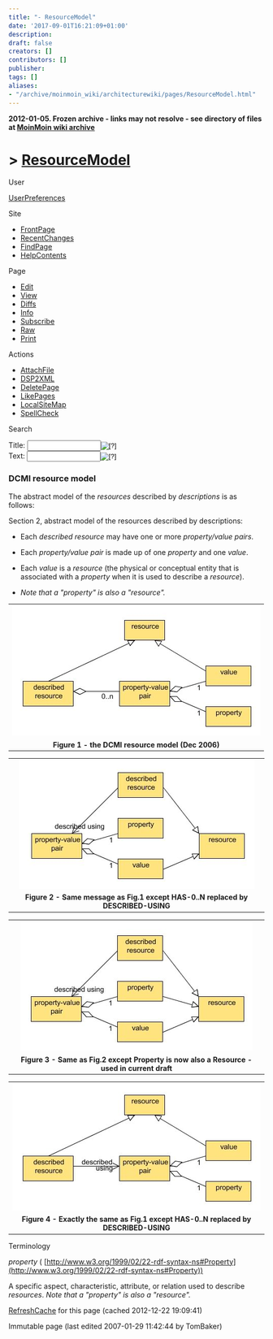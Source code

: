 ```yaml
---
title: "- ResourceModel"
date: '2017-09-01T16:21:09+01:00'
description: 
draft: false
creators: []
contributors: []
publisher: 
tags: []
aliases:
- "/archive/moinmoin_wiki/architecturewiki/pages/ResourceModel.html"
---
```


**2012-01-05. Frozen archive - links may not resolve - see directory of files at [MoinMoin wiki archive](/moinmoin-wiki-archive/)**

# > [ResourceModel](http://dublincore.org/architecturewiki/ResourceModel?action=fullsearch&value=ResourceModel&literal=1&case=1&context=40 "Click here to do a full-text search for this title")

User

 [UserPreferences](http://dublincore.org/architecturewiki/UserPreferences)
  

Site

- [FrontPage](http://dublincore.org/architecturewiki/FrontPage)
- [RecentChanges](http://dublincore.org/architecturewiki/RecentChanges)
- [FindPage](http://dublincore.org/architecturewiki/FindPage)
- [HelpContents](http://dublincore.org/architecturewiki/HelpContents)

Page

- [Edit](http://dublincore.org/architecturewiki/ResourceModel?action=edit "Edit")
- [View](http://dublincore.org/architecturewiki/ResourceModel "View")
- [Diffs](http://dublincore.org/architecturewiki/ResourceModel?action=diff "Diffs")
- [Info](http://dublincore.org/architecturewiki/ResourceModel?action=info "Info")
- [Subscribe](http://dublincore.org/architecturewiki/ResourceModel?action=subscribe "Subscribe")
- [Raw](http://dublincore.org/architecturewiki/ResourceModel?action=raw "Raw")
- [Print](http://dublincore.org/architecturewiki/ResourceModel?action=print "Print")

Actions

- [AttachFile](http://dublincore.org/architecturewiki/ResourceModel?action=AttachFile)
- [DSP2XML](http://dublincore.org/architecturewiki/ResourceModel?action=DSP2XML)
- [DeletePage](http://dublincore.org/architecturewiki/ResourceModel?action=DeletePage)
- [LikePages](http://dublincore.org/architecturewiki/ResourceModel?action=LikePages)
- [LocalSiteMap](http://dublincore.org/architecturewiki/ResourceModel?action=LocalSiteMap)
- [SpellCheck](http://dublincore.org/architecturewiki/ResourceModel?action=SpellCheck)

Search

<form method="POST" action="/architecturewiki/ResourceModel">
<p>
<input name="action" value="inlinesearch" type="hidden">
<input name="context" value="40" type="hidden">
Title: <input name="text_title" size="15" maxlength="50" type="text"><input src="ResourceModel_files/moin-search.png" name="button_title" alt="[?]" type="image"><br>Text: <input name="text_full" size="15" maxlength="50" type="text"><input src="ResourceModel_files/moin-search.png" name="button_full" alt="[?]" type="image">
</p>
</form>

### DCMI resource model

The abstract model of the _resources_ described by _descriptions_ is as follows:

Section 2, abstract model of the resources described by descriptions:

- Each _described resource_ may have one or more _property/value pairs_.

- Each _property/value pair_ is made up of one _property_ and one _value_.

- Each _value_ is a _resource_ (the physical or conceptual entity that is associated with a _property_ when it is used to describe a _resource_).

- _Note that a "property" is also a "resource"._

<a id="Figure1"></a>

<table width="100%">
  <tbody>
    <tr>
      <td align="center">
        <img src="ResourceModel_files/ResourceModel.jpg" alt="resource-model-old.jpg">
      </td>
    </tr>
    <tr>
      <td align="center">
        <strong>Figure 1 - the DCMI resource model (Dec 2006)</strong>
      </td>
    </tr>
  </tbody>
</table>


<a id="Figure2"></a>

<table width="100%">
  <tbody>
    <tr>
      <td align="center">
        <img src="ResourceModel_files/ResourceModel_003.jpg" alt="resource-model2.jpg">
      </td>
    </tr>
    <tr>
      <td align="center">
        <strong>Figure 2 - Same message as Fig.1 except HAS-0..N replaced by DESCRIBED-USING</strong>
      </td>
    </tr>
  </tbody>
</table>


<a id="Figure3"></a>

<table width="100%">
  <tbody>
    <tr>
      <td align="center">
        <img src="ResourceModel_files/ResourceModel_004.jpg" alt="resource-model.jpg">
      </td>
    </tr>
    <tr>
      <td align="center">
        <strong>Figure 3 - Same as Fig.2 except Property is now also a Resource - used in current draft</strong>
      </td>
    </tr>
  </tbody>
</table>


<a id="Figure4"></a>

<table width="100%">
  <tbody>
    <tr>
      <td align="center">
        <img src="ResourceModel_files/ResourceModel_002.jpg" alt="resource-model-new.jpg">
      </td>
    </tr>
    <tr>
      <td align="center">
        <strong>Figure 4 - Exactly the same as Fig.1 except HAS-0..N replaced by DESCRIBED-USING</strong>
      </td>
    </tr>
  </tbody>
</table>


Terminology

_property_ ( [http://www.w3.org/1999/02/22-rdf-syntax-ns#Property](http://www.w3.org/1999/02/22-rdf-syntax-ns#Property))

 A specific aspect, characteristic, attribute, or relation used to describe _resources_. _Note that a "property" is also a "resource"._

 [RefreshCache](http://dublincore.org/architecturewiki/ResourceModel?action=refresh&arena=Page.py&key=ResourceModel.text_html) for this page (cached 2012-12-22 19:09:41)  

Immutable page (last edited 2007-01-29 11:42:44 by TomBaker)

